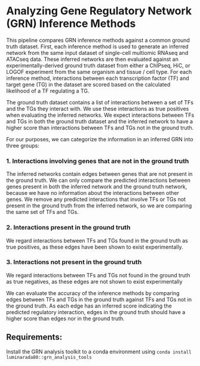 # Analyzing Gene Regulatory Network (GRN) Inference Methods
This pipeline compares GRN inference methods against a common ground truth dataset. 
First, each inference method is used to generate an inferred network from the same input dataset of single-cell multiomic
RNAseq and ATACseq data. These inferred networks are then evaluated against an experimentally-derived ground truth dataset from 
either a ChIPseq, HiC, or LOGOF experiment from the same organism and tissue / cell type. For each inference method, interactions between 
each transcription factor (TF) and target gene (TG) in the dataset are scored based on the calculated likelihood of a TF regulating a TG. 

The ground truth dataset contains a list of interactions between a set of TFs and the TGs they interact with. We use these interactions
as true positives when evaluating the inferred networks. We expect interactions between TFs and TGs in both the ground truth 
dataset and the inferred network to have a higher score than interactions between TFs and TGs not in the ground truth. 

For our purposes, we can categorize the information in an inferred GRN into three groups:

### 1. Interactions involving genes that are not in the ground truth
The inferred networks contain edges between genes that are not present in the ground truth. We can only compare the predicted interactions between
genes present in both the inferred network and the ground truth network, because we have no information about the interactions between other genes. 
We remove any predicted interactions that involve TFs or TGs not present in the ground truth from the inferred network, so we are comparing the same
set of TFs and TGs.

### 2. Interactions present in the ground truth
We regard interactions between TFs and TGs found in the ground truth as true positives, as these edges have been shown to exist experimentally.

### 3. Interactions not present in the ground truth
We regard interactions between TFs and TGs not found in the ground truth as true negatives, as these edges are not shown to exist experimentally

We can evaluate the accuracy of the inference methods by comparing edges between TFs and TGs in the ground truth against TFs and TGs not in the ground
truth. As each edge has an inferred score indicating the predicted regulatory interaction, edges in the ground truth should have a higher score than edges
nor in the ground truth. 

## Requirements:
Install the GRN analysis toolkit to a conda environment using `conda install luminarada80::grn_analysis_tools`
